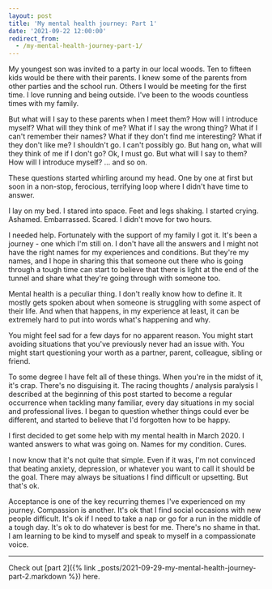 ```yaml
---
layout: post
title: 'My mental health journey: Part 1'
date: '2021-09-22 12:00:00'
redirect_from:
  - /my-mental-health-journey-part-1/
---
```


My youngest son was invited to a party in our local woods. Ten to fifteen kids would be there with their parents. I knew some of the parents from other parties and the school run. Others I would be meeting for the first time. I love running and being outside. I've been to the woods countless times with my family.

But what will I say to these parents when I meet them? How will I introduce myself? What will they think of me? What if I say the wrong thing? What if I can't remember their names? What if they don't find me interesting? What if they don't like me? I shouldn't go. I can't possibly go. But hang on, what will they think of me if I don't go? Ok, I must go. But what will I say to them? How will I introduce myself? ... and so on.

These questions started whirling around my head. One by one at first but soon in a non-stop, ferocious, terrifying loop where I didn't have time to answer.

I lay on my bed. I stared into space. Feet and legs shaking. I started crying. Ashamed. Embarrassed. Scared. I didn't move for two hours.

I needed help. Fortunately with the support of my family I got it. It's been a journey - one which I'm still on. I don't have all the answers and I might not have the right names for my experiences and conditions. But they're my names, and I hope in sharing this that someone out there who is going through a tough time can start to believe that there is light at the end of the tunnel and share what they're going through with someone too.

Mental health is a peculiar thing. I don't really know how to define it. It mostly gets spoken about when someone is struggling with some aspect of their life. And when that happens, in my experience at least, it can be extremely hard to put into words what's happening and why.

You might feel sad for a few days for no apparent reason. You might start avoiding situations that you've previously never had an issue with. You might start questioning your worth as a partner, parent, colleague, sibling or friend.

To some degree I have felt all of these things. When you're in the midst of it, it's crap. There's no disguising it. The racing thoughts / analysis paralysis I described at the beginning of this post started to become a regular occurrence when tackling many familiar, every day situations in my social and professional lives. I began to question whether things could ever be different, and started to believe that I'd forgotten how to be happy.

I first decided to get some help with my mental health in March 2020. I wanted answers to what was going on. Names for my condition. Cures.

I now know that it's not quite that simple. Even if it was, I'm not convinced that beating anxiety, depression, or whatever you want to call it should be the goal. There may always be situations I find difficult or upsetting. But that's ok.

Acceptance is one of the key recurring themes I've experienced on my journey. Compassion is another. It's ok that I find social occasions with new people difficult. It's ok if I need to take a nap or go for a run in the middle of a tough day. It's ok to do whatever is best for me. There's no shame in that. I am learning to be kind to myself and speak to myself in a compassionate voice.

* * *

Check out [part 2]({% link _posts/2021-09-29-my-mental-health-journey-part-2.markdown %}) here.

